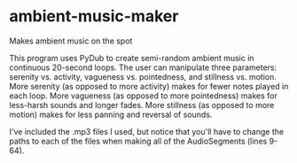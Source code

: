 # ambient-music-maker
Makes ambient music on the spot

This program uses PyDub to create semi-random ambient music in continuous 20-second loops. The user can manipulate three parameters: serenity vs. activity, vagueness vs. pointedness, and stillness vs. motion. More serenity (as opposed to more activity) makes for fewer notes played in each loop. More vagueness (as opposed to more pointedness) makes for less-harsh sounds and longer fades. More stillness (as opposed to more motion) makes for less panning and reversal of sounds. 

I've included the .mp3 files I used, but notice that you'll have to change the paths to each of the files when making all of the AudioSegments (lines 9-64). 
